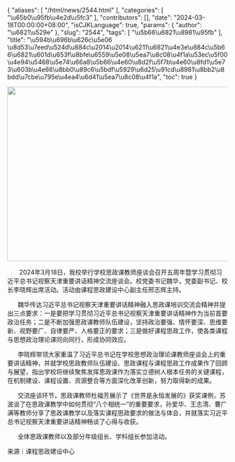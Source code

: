 {
    "aliases": [
        "/html/news/2544.html"
    ],
    "categories": [
        "\u65b0\u95fb\u4e2d\u5fc3"
    ],
    "contributors": [],
    "date": "2024-03-18T00:00:00+08:00",
    "isCJKLanguage": true,
    "params": {
        "author": "\u6821\u529e"
    },
    "slug": "2544",
    "tags": [
        "\u5b66\u6821\u8981\u95fb"
    ],
    "title": "\u594b\u696b\u626c\u5e06 \u8d53\u7eed\u524d\u884c\u2014\u2014\u6211\u6821\u4e3e\u884c\u5b66\u6821\u601d\u653f\u8bfe\u6559\u5e08\u5ea7\u8c08\u4f1a\u53ec\u5f00\u4e94\u5468\u5e74\u66a8\u5b66\u4e60\u8d2f\u5f7b\u4e60\u8fd1\u5e73\u603b\u4e66\u8bb0\u89c6\u5bdf\u5929\u6d25\u91cd\u8981\u8bb2\u8bdd\u7cbe\u795e\u4ea4\u6d41\u5ea7\u8c08\u4f1a",
    "toc": true
}


<img
    src="https://cdn.tfls.online/mirror/full/ec538fdea13c22ba9ad325de408b1072dbef9d52.jpg"
    style="display:block;margin-left:auto;margin-right:auto;"
    decoding="async"
    fetchpriority="auto"
    loading="lazy"
    height="400"
    width="600"
/>




  





        2024年3月18日，我校举行学校思政课教师座谈会召开五周年暨学习贯彻习近平总书记视察天津重要讲话精神交流座谈会。校党委书记魏华，党委副书记、校长李晓辉出席活动。活动由课程思政建设中心副主任邢志辉主持。




      魏华传达习近平总书记视察天津重要讲话精神融入思政课培训交流会精神并提出三点要求：一是要把学习贯彻习近平总书记视察天津重要讲话精神作为当前首要政治任务；二是不断加强思政课教师队伍建设，坚持政治要强、情怀要深、思维要新、视野要广、自律要严、人格要正的要求；三是做好课程思政工作，使各类课程与思想政治理论课同向同行，形成协同效应。




      李晓辉带领大家重温了习近平总书记在学校思想政治理论课教师座谈会上的重要讲话精神，并就学校思政教师队伍建设、思政课程与课程思政工作成果作了回顾与展望，指出学校将继续聚焦发挥思政课作为落实立德树人根本任务的关键课程，在机制建设、课程设置、资源整合等方面深化改革创新，努力取得新的成果。




      交流座谈环节，思政课教师杜福芳展示了《世界是永恒发展的》获奖课例，苏波谈了在思政课教学中如何贯彻“八个相统一”的重要要求，孙爱华、王志清、曹广满等教师分享了思政课教学以及落实课程思政要求的做法与体会，并就落实习近平总书记视察天津重要讲话精神畅谈了心得与收获。




      全体思政课教师以及部分年级组长、学科组长参加活动。



来源｜课程思政建设中心

  



